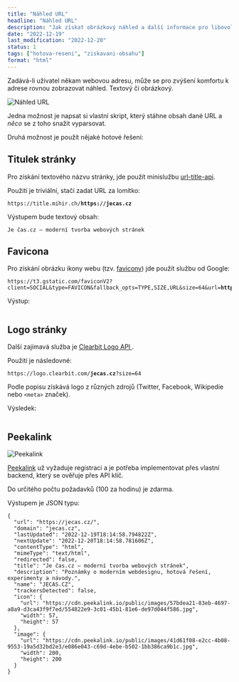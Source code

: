 ```yaml
---
title: "Náhled URL"
headline: "Náhled URL"
description: "Jak získat obrázkový náhled a další informace pro libovolnou URL."
date: "2022-12-19"
last_modification: "2022-12-20"
status: 1
tags: ["hotova-reseni", "ziskavani-obsahu"]
format: "html"
---
```


<p>Zadává-li uživatel někam webovou adresu, může se pro zvýšení komfortu k adrese rovnou zobrazovat náhled. Textový či obrázkový.</p>


<p><img src="/files/nahled-url/nahled-url.png" alt="Náhled URL" class="border"></p>

<p>Jedna možnost je napsat si vlastní skript, který stáhne obsah dané URL a <i>něco</i> se z toho snažit vyparsovat.</p>

<p>Druhá možnost je použít nějaké hotové řešení:</p>







<h2 id="titulek">Titulek stránky</h2>

<p>Pro získání textového názvu stránky, jde použít minislužbu <a href="https://github.com/plibither8/url-title-api">url-title-api</a>.</p>

<p>Použití je triviální, stačí zadat URL za lomítko:</p>

<pre><code>https://title.mihir.ch/<b>https://jecas.cz</b></code></pre>

<p>Výstupem bude textový obsah:</p>

<pre><code>Je čas.cz – moderní tvorba webových stránek</code></pre>









<h2 id="favicona">Favicona</h2>

<p>Pro získání obrázku ikony webu (tzv. <a href="/favicon">favicony</a>) jde použít službu od Google:</p>

<pre><code>https://t3.gstatic.com/faviconV2?client=SOCIAL&amp;type=FAVICON&amp;fallback_opts=TYPE,SIZE,URL&amp;size=64&amp;url=<b>http://jecas.cz</b></code></pre>

<p>Výstup:</p>

<div class="live">
  <img src="https://t3.gstatic.com/faviconV2?client=SOCIAL&type=FAVICON&fallback_opts=TYPE,SIZE,URL&size=64&url=http://jecas.cz" alt="">
</div>







<h2 id="logo">Logo stránky</h2>

<p>Další zajímavá služba je <a href="https://clearbit.com/blog/logo">Clearbit Logo API
</a>.</p>

<p>Použití je následovné:</p>

<pre><code>https://logo.clearbit.com/<b>jecas.cz</b>?size=64</code></pre>

<p>Podle popisu získává logo z různých zdrojů (Twitter, Facebook, Wikipedie nebo <code>&lt;meta></code> značek).</p>

<p>Výsledek:</p>

<div class="live">
<img src="https://logo.clearbit.com/jecas.cz?size=64" alt="">
</div>











<h2 id="peekalink">Peekalink</h2>

<p><img src="/files/nahled-url/peekalink.png" alt="Peekalink" class="border"></p>

<p><a href="https://www.peekalink.io">Peekalink</a> už vyžaduje registraci a je potřeba implementovat přes vlastní backend, který se ověřuje přes API klíč.</p>

<p>Do určitého počtu požadavků (100 za hodinu) je zdarma.</p>

<p>Výstupem je JSON typu:</p>

<pre><code>{
  "url": "https://jecas.cz/",
  "domain": "jecas.cz",
  "lastUpdated": "2022-12-19T18:14:58.794822Z",
  "nextUpdate": "2022-12-20T18:14:58.781606Z",
  "contentType": "html",
  "mimeType": "text/html",
  "redirected": false,
  "title": "Je čas.cz – moderní tvorba webových stránek",
  "description": "Poznámky o moderním webdesignu, hotová řešení, experimenty a návody.",
  "name": "JECAS.CZ",
  "trackersDetected": false,
  "icon": {
    "url": "https://cdn.peekalink.io/public/images/57bdea21-83eb-4697-a8a9-d3ca43f9f7ed/554822e9-3c01-45b1-81e6-de97d044f586.jpg",
    "width": 57,
    "height": 57
  },
  "image": {
    "url": "https://cdn.peekalink.io/public/images/41d61f08-e2cc-4b08-9553-19a5d32bd2e3/e086e043-c69d-4ebe-b502-1bb386ca9b1c.jpg",
    "width": 200,
    "height": 200
  }
}</code></pre>